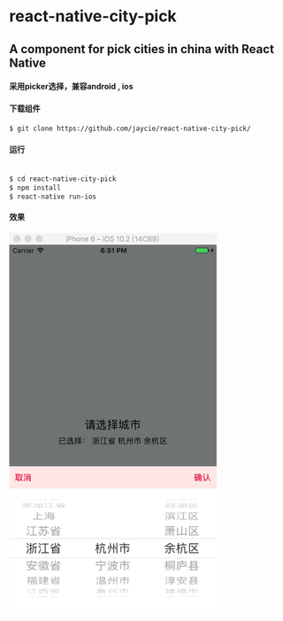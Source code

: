 # react-native-city-pick


## A component for pick cities in china with React Native

#### 采用picker选择，兼容android , ios

#### 下载组件

```
$ git clone https://github.com/jaycie/react-native-city-pick/
```

#### 运行

```

$ cd react-native-city-pick
$ npm install
$ react-native run-ios
```

#### 效果
![](https://github.com/jaycie/react-native-city-pick/blob/master/src/screenshot/screenshot.png)
